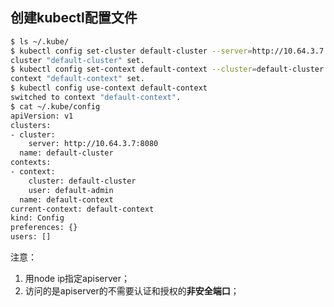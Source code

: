 <!-- toc -->

## 创建kubectl配置文件

``` bash
$ ls ~/.kube/
$ kubectl config set-cluster default-cluster --server=http://10.64.3.7:8080
cluster "default-cluster" set.
$ kubectl config set-context default-context --cluster=default-cluster --user=default-admin
context "default-context" set.
$ kubectl config use-context default-context
switched to context "default-context".
$ cat ~/.kube/config
apiVersion: v1
clusters:
- cluster:
    server: http://10.64.3.7:8080
  name: default-cluster
contexts:
- context:
    cluster: default-cluster
    user: default-admin
  name: default-context
current-context: default-context
kind: Config
preferences: {}
users: []
```

注意：

1. 用node ip指定apiserver；
1. 访问的是apiserver的不需要认证和授权的**非安全端口**；